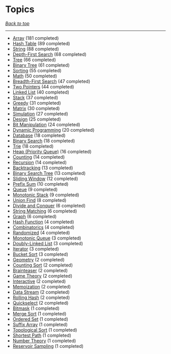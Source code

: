 # Topics

*[Back to top](<../README.md>)*

------

- [Array](<by_topic/Array.md>) (181 completed)
- [Hash Table](<by_topic/Hash Table.md>) (89 completed)
- [String](<by_topic/String.md>) (88 completed)
- [Depth-First Search](<by_topic/Depth-First Search.md>) (68 completed)
- [Tree](<by_topic/Tree.md>) (66 completed)
- [Binary Tree](<by_topic/Binary Tree.md>) (61 completed)
- [Sorting](<by_topic/Sorting.md>) (55 completed)
- [Math](<by_topic/Math.md>) (50 completed)
- [Breadth-First Search](<by_topic/Breadth-First Search.md>) (47 completed)
- [Two Pointers](<by_topic/Two Pointers.md>) (44 completed)
- [Linked List](<by_topic/Linked List.md>) (40 completed)
- [Stack](<by_topic/Stack.md>) (37 completed)
- [Greedy](<by_topic/Greedy.md>) (31 completed)
- [Matrix](<by_topic/Matrix.md>) (30 completed)
- [Simulation](<by_topic/Simulation.md>) (27 completed)
- [Design](<by_topic/Design.md>) (25 completed)
- [Bit Manipulation](<by_topic/Bit Manipulation.md>) (24 completed)
- [Dynamic Programming](<by_topic/Dynamic Programming.md>) (20 completed)
- [Database](<by_topic/Database.md>) (18 completed)
- [Binary Search](<by_topic/Binary Search.md>) (18 completed)
- [Trie](<by_topic/Trie.md>) (18 completed)
- [Heap (Priority Queue)](<by_topic/Heap (Priority Queue).md>) (16 completed)
- [Counting](<by_topic/Counting.md>) (14 completed)
- [Recursion](<by_topic/Recursion.md>) (14 completed)
- [Backtracking](<by_topic/Backtracking.md>) (13 completed)
- [Binary Search Tree](<by_topic/Binary Search Tree.md>) (13 completed)
- [Sliding Window](<by_topic/Sliding Window.md>) (12 completed)
- [Prefix Sum](<by_topic/Prefix Sum.md>) (10 completed)
- [Queue](<by_topic/Queue.md>) (9 completed)
- [Monotonic Stack](<by_topic/Monotonic Stack.md>) (9 completed)
- [Union Find](<by_topic/Union Find.md>) (8 completed)
- [Divide and Conquer](<by_topic/Divide and Conquer.md>) (6 completed)
- [String Matching](<by_topic/String Matching.md>) (6 completed)
- [Graph](<by_topic/Graph.md>) (6 completed)
- [Hash Function](<by_topic/Hash Function.md>) (4 completed)
- [Combinatorics](<by_topic/Combinatorics.md>) (4 completed)
- [Randomized](<by_topic/Randomized.md>) (4 completed)
- [Monotonic Queue](<by_topic/Monotonic Queue.md>) (3 completed)
- [Doubly-Linked List](<by_topic/Doubly-Linked List.md>) (3 completed)
- [Iterator](<by_topic/Iterator.md>) (3 completed)
- [Bucket Sort](<by_topic/Bucket Sort.md>) (3 completed)
- [Geometry](<by_topic/Geometry.md>) (2 completed)
- [Counting Sort](<by_topic/Counting Sort.md>) (2 completed)
- [Brainteaser](<by_topic/Brainteaser.md>) (2 completed)
- [Game Theory](<by_topic/Game Theory.md>) (2 completed)
- [Interactive](<by_topic/Interactive.md>) (2 completed)
- [Memoization](<by_topic/Memoization.md>) (2 completed)
- [Data Stream](<by_topic/Data Stream.md>) (2 completed)
- [Rolling Hash](<by_topic/Rolling Hash.md>) (2 completed)
- [Quickselect](<by_topic/Quickselect.md>) (2 completed)
- [Bitmask](<by_topic/Bitmask.md>) (1 completed)
- [Merge Sort](<by_topic/Merge Sort.md>) (1 completed)
- [Ordered Set](<by_topic/Ordered Set.md>) (1 completed)
- [Suffix Array](<by_topic/Suffix Array.md>) (1 completed)
- [Topological Sort](<by_topic/Topological Sort.md>) (1 completed)
- [Shortest Path](<by_topic/Shortest Path.md>) (1 completed)
- [Number Theory](<by_topic/Number Theory.md>) (1 completed)
- [Reservoir Sampling](<by_topic/Reservoir Sampling.md>) (1 completed)
